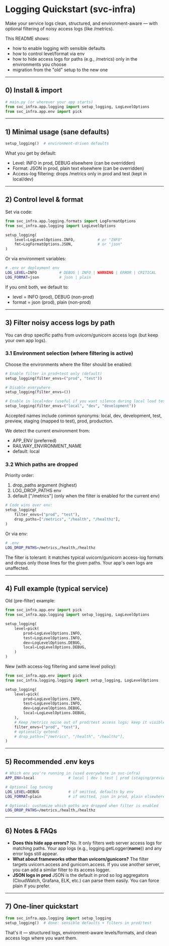 # Logging Quickstart (svc-infra)

Make your service logs clean, structured, and environment-aware — with optional filtering of noisy access logs (like /metrics).

This README shows:
- how to enable logging with sensible defaults
- how to control level/format via env
- how to hide access logs for paths (e.g., /metrics) only in the environments you choose
- migration from the "old" setup to the new one

---

## 0) Install & import

```python
# main.py (or wherever your app starts)
from svc_infra.app.logging import setup_logging, LogLevelOptions
from svc_infra.app.env import pick
```

---

## 1) Minimal usage (sane defaults)

```python
setup_logging()  # environment-driven defaults
```

What you get by default:
- Level: INFO in prod, DEBUG elsewhere (can be overridden)
- Format: JSON in prod, plain text elsewhere (can be overridden)
- Access-log filtering: drops /metrics only in prod and test (kept in local/dev)

---

## 2) Control level & format

Set via code:

```python
from svc_infra.app.logging.formats import LogFormatOptions
from svc_infra.app.logging import LogLevelOptions

setup_logging(
    level=LogLevelOptions.INFO,          # or "INFO"
    fmt=LogFormatOptions.JSON,           # or "json"
)
```

Or via environment variables:

```bash
# .env or deployment env
LOG_LEVEL=INFO          # DEBUG | INFO | WARNING | ERROR | CRITICAL
LOG_FORMAT=json         # json | plain
```

If you omit both, we default to:
- level = INFO (prod), DEBUG (non-prod)
- format = json (prod), plain (non-prod)

---

## 3) Filter noisy access logs by path

You can drop specific paths from uvicorn/gunicorn access logs (but keep your own app logs).

### 3.1 Environment selection (where filtering is active)

Choose the environments where the filter should be enabled:

```python
# Enable filter in prod+test only (default)
setup_logging(filter_envs=("prod", "test"))

# Disable everywhere
setup_logging(filter_envs=())

# Enable in local+dev (useful if you want silence during local load tests)
setup_logging(filter_envs=("local", "dev", "development"))
```

Accepted names include common synonyms: local, dev, development, test, preview, staging (mapped to test), prod, production.

We detect the current environment from:
- APP_ENV (preferred)
- RAILWAY_ENVIRONMENT_NAME
- default: local

### 3.2 Which paths are dropped

Priority order:
1. drop_paths argument (highest)
2. LOG_DROP_PATHS env
3. default ["/metrics"] (only when the filter is enabled for the current env)

```python
# Code wins over env:
setup_logging(
    filter_envs=("prod", "test"),
    drop_paths=["/metrics", "/health", "/healthz"],
)
```

Or via env:

```bash
# .env
LOG_DROP_PATHS=/metrics,/health,/healthz
```

The filter is tolerant: it matches typical uvicorn/gunicorn access-log formats and drops only those lines for the given paths. Your app's own logs are unaffected.

---

## 4) Full example (typical service)

Old (pre-filter) example:

```python
from svc_infra.app.env import pick
from svc_infra.app.logging import setup_logging, LogLevelOptions

setup_logging(
    level=pick(
        prod=LogLevelOptions.INFO,
        test=LogLevelOptions.INFO,
        dev=LogLevelOptions.DEBUG,
        local=LogLevelOptions.DEBUG,
    )
)
```

New (with access-log filtering and same level policy):

```python
from svc_infra.app.env import pick
from svc_infra.logging.logging import setup_logging, LogLevelOptions

setup_logging(
    level=pick(
        prod=LogLevelOptions.INFO,
        test=LogLevelOptions.INFO,
        dev=LogLevelOptions.DEBUG,
        local=LogLevelOptions.DEBUG,
    ),
    # Keep /metrics noise out of prod/test access logs; keep it visible in local/dev
    filter_envs=("prod", "test"),
    # optionally extend:
    # drop_paths=["/metrics", "/health", "/healthz"],
)
```

---

## 5) Recommended .env keys

```bash
# Which env you're running in (used everywhere in svc-infra)
APP_ENV=local               # local | dev | test | prod (staging/preview map to test)

# Optional log tuning
LOG_LEVEL=DEBUG             # if omitted, defaults by env
LOG_FORMAT=plain            # if omitted, json in prod, plain elsewhere

# Optional: customize which paths are dropped when filter is enabled
LOG_DROP_PATHS=/metrics,/health,/healthz
```

---

## 6) Notes & FAQs

- **Does this hide app errors?**
  No. It only filters web server access logs for matching paths. Your app logs (e.g., logging.getLogger(__name__)) and any error logs still appear.
- **What about frameworks other than uvicorn/gunicorn?**
  The filter targets uvicorn.access and gunicorn.access. If you use another server, you can add a similar filter to its access logger.
- **JSON logs in prod**
  JSON is the default in prod so log aggregators (CloudWatch, Grafana, ELK, etc.) can parse them easily. You can force plain if you prefer.

---

## 7) One-liner quickstart

```python
from svc_infra.app.logging import setup_logging
setup_logging()  # done: sensible defaults + filters in prod/test
```

That's it — structured logs, environment-aware levels/formats, and clean access logs where you want them.
